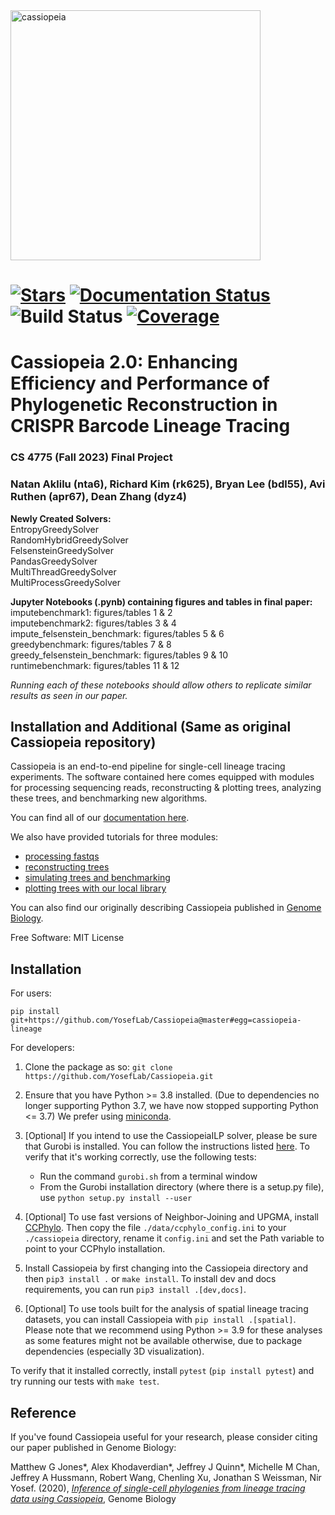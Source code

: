 

<img src="https://github.com/YosefLab/cassiopeia/blob/master/docs/_static/logo.png?raw=true" width="400" alt="cassiopeia">

[![Stars](https://img.shields.io/github/stars/YosefLab/cassiopeia?logo=GitHub&color=yellow)](https://github.com/YosefLab/cassiopeia/stargazers)
[![Documentation Status](https://readthedocs.org/projects/cassiopeia/badge/?version=latest)](https://cassiopeia.readthedocs.io/en/stable/?badge=stable)
![Build
Status](https://github.com/YosefLab/cassiopeia/workflows/cassiopeia/badge.svg)
[![Coverage](https://codecov.io/gh/YosefLab/cassiopeia/branch/master/graph/badge.svg)](https://codecov.io/gh/YosefLab/cassiopeia)
=============================================================
Cassiopeia 2.0: Enhancing Efficiency and Performance of Phylogenetic Reconstruction in CRISPR Barcode Lineage Tracing
=============================================================
<h3>CS 4775 (Fall 2023) Final Project</h3>
<h3>Natan Aklilu (nta6), Richard Kim (rk625), Bryan Lee (bdl55), Avi Ruthen (apr67), Dean Zhang (dyz4)</h3>

**Newly Created Solvers:**\
EntropyGreedySolver\
RandomHybridGreedySolver\
FelsensteinGreedySolver\
PandasGreedySolver\
MultiThreadGreedySolver\
MultiProcessGreedySolver

**Jupyter Notebooks (.pynb) containing figures and tables in final paper:**\
imputebenchmark1: figures/tables 1 & 2\
imputebenchmark2: figures/tables 3 & 4\
impute_felsenstein_benchmark: figures/tables 5 & 6\
greedybenchmark: figures/tables 7 & 8\
greedy_felsenstein_benchmark: figures/tables 9 & 10\
runtimebenchmark: figures/tables 11 & 12

*Running each of these notebooks should allow others to replicate similar results as seen in our paper.*

Installation and Additional (Same as original Cassiopeia repository)
-----------------------------------------------------------------
Cassiopeia is an end-to-end pipeline for single-cell lineage tracing experiments.
The software contained here comes equipped with modules for processing sequencing reads,
reconstructing & plotting trees, analyzing these trees, and benchmarking new algorithms.

You can find all of our [documentation here](https://cassiopeia-lineage.readthedocs.io/en/latest/index.html).

We also have provided tutorials for three modules:

- [processing fastqs](https://github.com/YosefLab/Cassiopeia/blob/master/notebooks/preprocess.ipynb)
- [reconstructing trees](https://github.com/YosefLab/Cassiopeia/blob/master/notebooks/reconstruct.ipynb)
- [simulating trees and benchmarking](https://github.com/YosefLab/Cassiopeia/blob/master/notebooks/benchmark.ipynb)
- [plotting trees with our local library](https://github.com/YosefLab/Cassiopeia/blob/master/notebooks/local_plotting.ipynb)


You can also find our originally describing Cassiopeia published in [Genome Biology](https://genomebiology.biomedcentral.com/articles/10.1186/s13059-020-02000-8).

Free Software: MIT License

Installation
--------------

For users:

```
pip install git+https://github.com/YosefLab/Cassiopeia@master#egg=cassiopeia-lineage
```

For developers:

1. Clone the package as so: ``git clone https://github.com/YosefLab/Cassiopeia.git``

2. Ensure that you have Python >= 3.8 installed. (Due to dependencies no longer supporting Python 3.7, we have now stopped supporting Python <= 3.7) We prefer using [miniconda](https://docs.conda.io/en/latest/miniconda.html).

3. [Optional] If you intend to use the CassiopeiaILP solver, please be sure that Gurobi is installed. You can follow the instructions listed [here](http://www.gurobi.com/academia/for-universities). To verify that it's working correctly, use the following tests:
    * Run the command ``gurobi.sh`` from a terminal window
    * From the Gurobi installation directory (where there is a setup.py file), use ``python setup.py install --user``

4. [Optional] To use fast versions of Neighbor-Joining and UPGMA, install [CCPhylo](https://bitbucket.org/genomicepidemiology/ccphylo/src/master/). Then copy the file `./data/ccphylo_config.ini` to your `./cassiopeia` directory, rename it `config.ini` and set the Path variable to point to your CCPhylo installation.

5. Install Cassiopeia by first changing into the Cassiopeia directory and then `pip3 install .` or `make install`. To install dev and docs requirements, you can run `pip3 install .[dev,docs]`.

6. [Optional] To use tools built for the analysis of spatial lineage tracing datasets, you can install Cassiopeia with `pip install .[spatial]`. Please note that we recommend using Python >= 3.9 for these analyses as some features might not be available otherwise, due to package dependencies (especially 3D visualization).

To verify that it installed correctly, install `pytest` (`pip install pytest`) and try running our tests with `make test`.

Reference
----------------------

If you've found Cassiopeia useful for your research, please consider citing our paper published in Genome Biology:


Matthew G Jones*, Alex Khodaverdian*, Jeffrey J Quinn*, Michelle M Chan, Jeffrey A Hussmann, Robert Wang, Chenling Xu, Jonathan S Weissman, Nir Yosef. (2020), [*Inference of single-cell phylogenies from lineage tracing data using Cassiopeia*](https://genomebiology.biomedcentral.com/articles/10.1186/s13059-020-02000-8), Genome Biology

